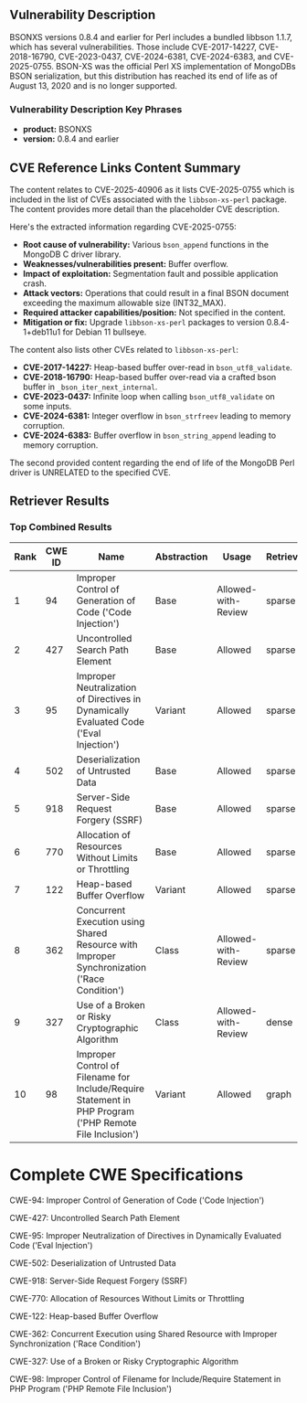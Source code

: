 ## Vulnerability Description
BSONXS versions 0.8.4 and earlier for Perl includes a bundled libbson 1.1.7, which has several vulnerabilities. Those include CVE-2017-14227, CVE-2018-16790, CVE-2023-0437, CVE-2024-6381, CVE-2024-6383, and CVE-2025-0755. BSON-XS was the official Perl XS implementation of MongoDBs BSON serialization, but this distribution has reached its end of life as of August 13, 2020 and is no longer supported.

### Vulnerability Description Key Phrases
- **product:** BSONXS
- **version:** 0.8.4 and earlier

## CVE Reference Links Content Summary
The content relates to CVE-2025-40906 as it lists CVE-2025-0755 which is included in the list of CVEs associated with the `libbson-xs-perl` package. The content provides more detail than the placeholder CVE description.

Here's the extracted information regarding CVE-2025-0755:

* **Root cause of vulnerability:** Various `bson_append` functions in the MongoDB C driver library.
* **Weaknesses/vulnerabilities present:** Buffer overflow.
* **Impact of exploitation:** Segmentation fault and possible application crash.
* **Attack vectors:** Operations that could result in a final BSON document exceeding the maximum allowable size (INT32_MAX).
* **Required attacker capabilities/position:** Not specified in the content.
* **Mitigation or fix:** Upgrade `libbson-xs-perl` packages to version 0.8.4-1+deb11u1 for Debian 11 bullseye.

The content also lists other CVEs related to `libbson-xs-perl`:

* **CVE-2017-14227:** Heap-based buffer over-read in `bson_utf8_validate`.
* **CVE-2018-16790:** Heap-based buffer over-read via a crafted bson buffer in `_bson_iter_next_internal`.
* **CVE-2023-0437:** Infinite loop when calling `bson_utf8_validate` on some inputs.
* **CVE-2024-6381:** Integer overflow in `bson_strfreev` leading to memory corruption.
* **CVE-2024-6383:** Buffer overflow in `bson_string_append` leading to memory corruption.

The second provided content regarding the end of life of the MongoDB Perl driver is UNRELATED to the specified CVE.

## Retriever Results

### Top Combined Results

| Rank | CWE ID | Name | Abstraction | Usage  | Retrievers | Individual Scores |
|------|--------|------|-------------|-------|------------|-------------------|
| 1 | 94 | Improper Control of Generation of Code ('Code Injection') | Base | Allowed-with-Review | sparse | 0.104 |
| 2 | 427 | Uncontrolled Search Path Element | Base | Allowed | sparse | 0.103 |
| 3 | 95 | Improper Neutralization of Directives in Dynamically Evaluated Code ('Eval Injection') | Variant | Allowed | sparse | 0.102 |
| 4 | 502 | Deserialization of Untrusted Data | Base | Allowed | sparse | 0.099 |
| 5 | 918 | Server-Side Request Forgery (SSRF) | Base | Allowed | sparse | 0.098 |
| 6 | 770 | Allocation of Resources Without Limits or Throttling | Base | Allowed | sparse | 0.096 |
| 7 | 122 | Heap-based Buffer Overflow | Variant | Allowed | sparse | 0.095 |
| 8 | 362 | Concurrent Execution using Shared Resource with Improper Synchronization ('Race Condition') | Class | Allowed-with-Review | sparse | 0.095 |
| 9 | 327 | Use of a Broken or Risky Cryptographic Algorithm | Class | Allowed-with-Review | dense | 0.454 |
| 10 | 98 | Improper Control of Filename for Include/Require Statement in PHP Program ('PHP Remote File Inclusion') | Variant | Allowed | graph | 0.002 |



# Complete CWE Specifications

CWE-94: Improper Control of Generation of Code ('Code Injection')

CWE-427: Uncontrolled Search Path Element

CWE-95: Improper Neutralization of Directives in Dynamically Evaluated Code ('Eval Injection')

CWE-502: Deserialization of Untrusted Data

CWE-918: Server-Side Request Forgery (SSRF)

CWE-770: Allocation of Resources Without Limits or Throttling

CWE-122: Heap-based Buffer Overflow

CWE-362: Concurrent Execution using Shared Resource with Improper Synchronization ('Race Condition')

CWE-327: Use of a Broken or Risky Cryptographic Algorithm

CWE-98: Improper Control of Filename for Include/Require Statement in PHP Program ('PHP Remote File Inclusion')